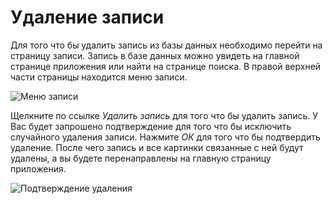 # Удаление записи

Для того что бы удалить запись из базы данных необходимо перейти на страницу записи. Запись в базе данных можно увидеть
на главной странице приложения или найти на странице поиска. В правой верхней части страницы находится меню записи.

![Меню записи](https://raw.github.com/anime-db/anime-db-docs/master/images/ru/item/menu.jpg)

Щелкните по ссылке *Удалить запись* для того что бы удалить запись. У Вас будет запрошено подтверждение для того что бы
исключить случайного удаления записи. Нажмите *ОК* для того что бы подтвердить удаление. После чего запись и все
картинки связанные с ней будут удалены, а вы будете перенаправлены на главную страницу приложения.

![Подтверждение удаления](https://raw.github.com/anime-db/anime-db-docs/master/images/ru/confirm_delete.jpg)